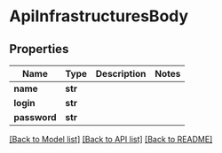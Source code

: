 # ApiInfrastructuresBody

## Properties
Name | Type | Description | Notes
------------ | ------------- | ------------- | -------------
**name** | **str** |  | 
**login** | **str** |  | 
**password** | **str** |  | 

[[Back to Model list]](../README.md#documentation-for-models) [[Back to API list]](../README.md#documentation-for-api-endpoints) [[Back to README]](../README.md)

